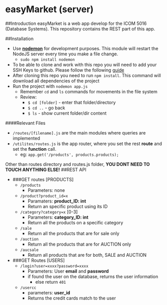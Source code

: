 easyMarket (server)
=================

##Introduction
easyMarket is a web app develop for the ICOM 5016 (Database Systems). This repository contains the REST part of this app. 

##Installation
* Use **[nodemon](https://github.com/remy/nodemon)** for development purposes. This module will restart the NodeJS server every time you make a file change.
	* `sudo npm install nodemon`
* To be able to clone and work with this repo you will need to add your SSH Keys to github. Please follow the following [guide](https://help.github.com/articles/generating-ssh-keys#platform-linux)
* After cloning this repo you need to run `npm install`. This command will download all dependencies of the project
* Run the project with `nodemon app.js`
	* Remember `cd` and `ls` commands for movements in the file system
	* Review:
		* `$ cd [folder]` - enter that folder/directory
		* `$ cd ..` - go back
		* `$ ls` - show current folder/dir content
		
####Relevant Files
*  `/routes/[filename].js` are the main modules where queries are implemented
*  `/utilites/routes.js` is the app router, where you set the rest **route** and set the **function** call. 
	*  eg: `app.get('/products', products.products);`

Other than routes directory and routes.js folder, **YOU DONT NEED TO TOUCH ANYTHING ELSE!**
##REST API
* ###GET routes [PRODUCTS]
	* `/products`
		* Parameters: none
	* `/product?product_id=x`
		* Paramaters: **product_ID: int**
		* Return an specific product using its ID
	* `/category?category=x` [0-3]
		* Parameters: **category_ID: int**
		* Return all the products on a specific category
	* `/sale`
		* Return all the products that are for sale only
	* `/auction` 
		* Return all the products that are for AUCTION only
	* `/aucsale` 
		* Return all products that are for both, SALE and AUCTION
* ###GET Routes [USERS]
	* `/login?user=xxxx?password=xxxx`
		* Parameters: User **email** and **password**
		* if found the user on the database, returns the user information
			* else return `401`
	* `/usercc`
		* parameters: **user_id**
		* Returns the credit cards match to the user
		

			
	


